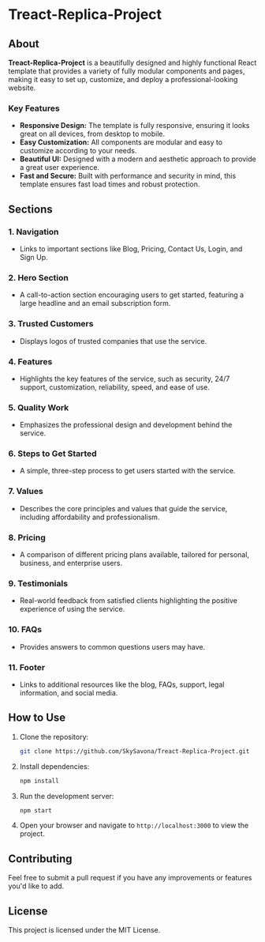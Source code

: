 # Treact-Replica-Project

## About

**Treact-Replica-Project** is a beautifully designed and highly functional React template that provides a variety of fully modular components and pages, making it easy to set up, customize, and deploy a professional-looking website. 

### Key Features

- **Responsive Design:** The template is fully responsive, ensuring it looks great on all devices, from desktop to mobile.
- **Easy Customization:** All components are modular and easy to customize according to your needs.
- **Beautiful UI:** Designed with a modern and aesthetic approach to provide a great user experience.
- **Fast and Secure:** Built with performance and security in mind, this template ensures fast load times and robust protection.

## Sections

### 1. **Navigation**
   - Links to important sections like Blog, Pricing, Contact Us, Login, and Sign Up.
  
### 2. **Hero Section**
   - A call-to-action section encouraging users to get started, featuring a large headline and an email subscription form.

### 3. **Trusted Customers**
   - Displays logos of trusted companies that use the service.

### 4. **Features**
   - Highlights the key features of the service, such as security, 24/7 support, customization, reliability, speed, and ease of use.

### 5. **Quality Work**
   - Emphasizes the professional design and development behind the service.

### 6. **Steps to Get Started**
   - A simple, three-step process to get users started with the service.

### 7. **Values**
   - Describes the core principles and values that guide the service, including affordability and professionalism.

### 8. **Pricing**
   - A comparison of different pricing plans available, tailored for personal, business, and enterprise users.

### 9. **Testimonials**
   - Real-world feedback from satisfied clients highlighting the positive experience of using the service.

### 10. **FAQs**
   - Provides answers to common questions users may have.

### 11. **Footer**
   - Links to additional resources like the blog, FAQs, support, legal information, and social media.

## How to Use

1. Clone the repository:
   ```bash
   git clone https://github.com/SkySavona/Treact-Replica-Project.git
   ```
   
2. Install dependencies:
   ```bash
   npm install
   ```
   
3. Run the development server:
   ```bash
   npm start
   ```
   
4. Open your browser and navigate to `http://localhost:3000` to view the project.

## Contributing

Feel free to submit a pull request if you have any improvements or features you'd like to add.

## License

This project is licensed under the MIT License.
